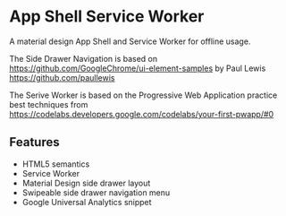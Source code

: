 # App Shell Service Worker

A material design App Shell and Service Worker for offline usage.

The Side Drawer Navigation is based on https://github.com/GoogleChrome/ui-element-samples  by Paul Lewis https://github.com/paullewis

The Serive Worker is based on the Progressive Web Application practice best techniques from https://codelabs.developers.google.com/codelabs/your-first-pwapp/#0

## Features

* HTML5 semantics
* Service Worker
* Material Design side drawer layout
* Swipeable side drawer navigation menu
* Google Universal Analytics snippet
